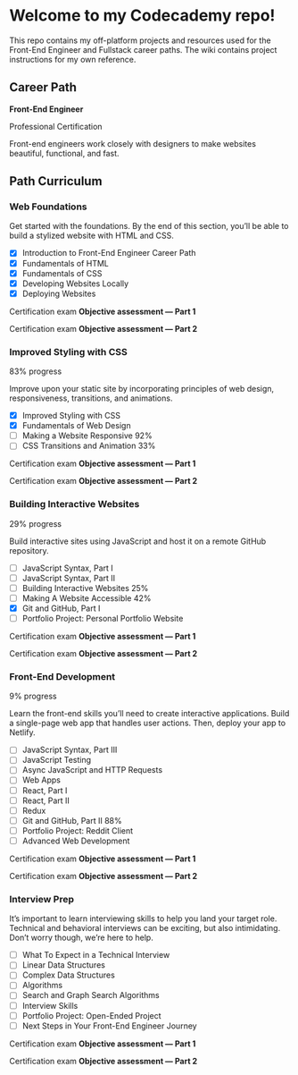 # Welcome to my Codecademy repo!

This repo contains my off-platform projects and resources used for the Front-End Engineer and Fullstack career paths. The wiki contains project instructions for my own reference.


## Career Path
**Front-End Engineer**

Professional Certification

Front-end engineers work closely with designers to make websites beautiful, functional, and fast.

## Path Curriculum

### Web Foundations

Get started with the foundations. By the end of this section, you’ll be able to build a stylized website with HTML and CSS.

- [x] Introduction to Front-End Engineer Career Path
- [x] Fundamentals of HTML
- [x] Fundamentals of CSS
- [x] Developing Websites Locally
- [x] Deploying Websites

Certification exam
**Objective assessment — Part 1**

Certification exam
**Objective assessment — Part 2**

### Improved Styling with CSS
83% progress

Improve upon your static site by incorporating principles of web design, responsiveness, transitions, and animations.

- [x] Improved Styling with CSS
- [x] Fundamentals of Web Design
- [ ] Making a Website Responsive 92%
- [ ] CSS Transitions and Animation 33%

Certification exam
**Objective assessment — Part 1**

Certification exam
**Objective assessment — Part 2**

### Building Interactive Websites
29% progress

Build interactive sites using JavaScript and host it on a remote GitHub repository.

- [ ] JavaScript Syntax, Part I
- [ ] JavaScript Syntax, Part II
- [ ] Building Interactive Websites 25%
- [ ] Making A Website Accessible 42%
- [x] Git and GitHub, Part I
- [ ] Portfolio Project: Personal Portfolio Website

Certification exam
**Objective assessment — Part 1**

Certification exam
**Objective assessment — Part 2**

### Front-End Development
9% progress

Learn the front-end skills you’ll need to create interactive applications. Build a single-page web app that handles user actions. Then, deploy your app to Netlify.

- [ ] JavaScript Syntax, Part III
- [ ] JavaScript Testing
- [ ] Async JavaScript and HTTP Requests
- [ ] Web Apps
- [ ] React, Part I
- [ ] React, Part II
- [ ] Redux
- [ ] Git and GitHub, Part II 88%
- [ ] Portfolio Project: Reddit Client
- [ ] Advanced Web Development

Certification exam
**Objective assessment — Part 1**

Certification exam
**Objective assessment — Part 2**


### Interview Prep

It’s important to learn interviewing skills to help you land your target role. Technical and behavioral interviews can be exciting, but also intimidating. Don’t worry though, we’re here to help.

- [ ] What To Expect in a Technical Interview
- [ ] Linear Data Structures
- [ ] Complex Data Structures
- [ ] Algorithms
- [ ] Search and Graph Search Algorithms
- [ ] Interview Skills
- [ ]  Portfolio Project: Open-Ended Project
- [ ]  Next Steps in Your Front-End Engineer Journey

Certification exam
**Objective assessment — Part 1**

Certification exam
**Objective assessment — Part 2**
